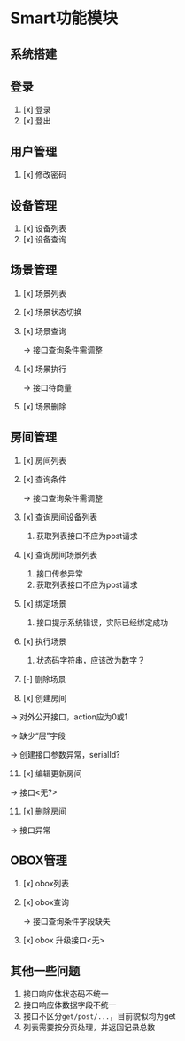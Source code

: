 # Smart功能模块

## 系统搭建

## 登录

1. [x] 登录
2. [x] 登出

## 用户管理

1. [x] 修改密码

## 设备管理

1. [x] 设备列表
2. [x] 设备查询

## 场景管理

1. [x] 场景列表
2. [x] 场景状态切换
3. [x] 场景查询

   -> 接口查询条件需调整

4. [x] 场景执行

   -> 接口待商量

5. [x] 场景删除

## 房间管理

1. [x] 房间列表
2. [x] 查询条件

   -> 接口查询条件需调整

3. [x] 查询房间设备列表

   1. 获取列表接口不应为post请求

5. [x] 查询房间场景列表

   1. 接口传参异常
   2. 获取列表接口不应为post请求

6. [x] 绑定场景

    1. 接口提示系统错误，实际已经绑定成功


7. [x] 执行场景

    1. 状态码字符串，应该改为数字？


8. [-] 删除场景

9.  [x] 创建房间

   -> 对外公开接口，action应为0或1

   -> 缺少“层”字段

   -> 创建接口参数异常，serialId?


11. [x] 编辑更新房间

   -> 接口<无?>

11. [x] 删除房间

   -> 接口异常

## OBOX管理

1. [x] obox列表
2. [x] obox查询

   -> 接口查询条件字段缺失

3. [x] obox 升级接口<无>



## 其他一些问题

1. 接口响应体状态码不统一
2. 接口响应体数据字段不统一
3. 接口不区分`get/post/...`，目前貌似均为get
4. 列表需要按分页处理，并返回记录总数
